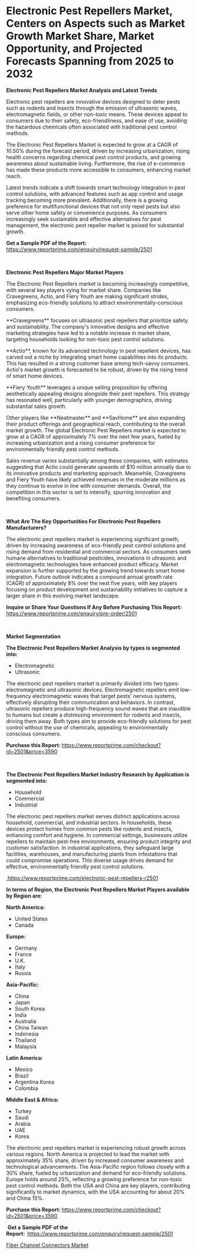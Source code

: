 <p><h1>Electronic Pest Repellers Market, Centers on Aspects such as Market Growth Market Share, Market Opportunity, and Projected Forecasts Spanning from 2025 to 2032</h1></p><p><strong>Electronic Pest Repellers Market Analysis and Latest Trends</strong></p>
<p><p>Electronic pest repellers are innovative devices designed to deter pests such as rodents and insects through the emission of ultrasonic waves, electromagnetic fields, or other non-toxic means. These devices appeal to consumers due to their safety, eco-friendliness, and ease of use, avoiding the hazardous chemicals often associated with traditional pest control methods. </p><p>The Electronic Pest Repellers Market is expected to grow at a CAGR of 10.50% during the forecast period, driven by increasing urbanization, rising health concerns regarding chemical pest control products, and growing awareness about sustainable living. Furthermore, the rise of e-commerce has made these products more accessible to consumers, enhancing market reach. </p><p>Latest trends indicate a shift towards smart technology integration in pest control solutions, with advanced features such as app control and usage tracking becoming more prevalent. Additionally, there is a growing preference for multifunctional devices that not only repel pests but also serve other home safety or convenience purposes. As consumers increasingly seek sustainable and effective alternatives for pest management, the electronic pest repeller market is poised for substantial growth.</p></p>
<p><strong>Get a Sample PDF of the Report:&nbsp;</strong> <a href="https://www.reportprime.com/enquiry/request-sample/2501?utm_campaign=3552&utm_medium=2&utm_source=Github&utm_content=ia&utm_term=18032025&utm_id=electronic-pest-repellers">https://www.reportprime.com/enquiry/request-sample/2501</a></p>
<p>&nbsp;</p>
<p><strong>Electronic Pest Repellers Major Market Players</strong></p>
<p><p>The Electronic Pest Repellers market is becoming increasingly competitive, with several key players vying for market share. Companies like Cravegreens, Actio, and Fiery Youth are making significant strides, emphasizing eco-friendly solutions to attract environmentally-conscious consumers.</p><p>**Cravegreens** focuses on ultrasonic pest repellers that prioritize safety and sustainability. The company's innovative designs and effective marketing strategies have led to a notable increase in market share, targeting households looking for non-toxic pest control solutions.</p><p>**Actio**, known for its advanced technology in pest repellent devices, has carved out a niche by integrating smart home capabilities into its products. This has resulted in a strong customer base among tech-savvy consumers. Actio's market growth is forecasted to be robust, driven by the rising trend of smart home devices.</p><p>**Fiery Youth** leverages a unique selling proposition by offering aesthetically appealing designs alongside their pest repellers. This strategy has resonated well, particularly with younger demographics, driving substantial sales growth.</p><p>Other players like **Neatmaster** and **SavHome** are also expanding their product offerings and geographical reach, contributing to the overall market growth. The global Electronic Pest Repellers market is expected to grow at a CAGR of approximately 7% over the next few years, fueled by increasing urbanization and a rising consumer preference for environmentally friendly pest control methods.</p><p>Sales revenue varies substantially among these companies, with estimates suggesting that Actio could generate upwards of $10 million annually due to its innovative products and marketing approach. Meanwhile, Cravegreens and Fiery Youth have likely achieved revenues in the moderate millions as they continue to evolve in line with consumer demands. Overall, the competition in this sector is set to intensify, spurring innovation and benefiting consumers.</p></p>
<p>&nbsp;</p>
<p><strong>What Are The Key Opportunities For Electronic Pest Repellers Manufacturers?</strong></p>
<p><p>The electronic pest repellers market is experiencing significant growth, driven by increasing awareness of eco-friendly pest control solutions and rising demand from residential and commercial sectors. As consumers seek humane alternatives to traditional pesticides, innovations in ultrasonic and electromagnetic technologies have enhanced product efficacy. Market expansion is further supported by the growing trend towards smart home integration. Future outlook indicates a compound annual growth rate (CAGR) of approximately 8% over the next five years, with key players focusing on product development and sustainability initiatives to capture a larger share in this evolving market landscape.</p></p>
<p><strong>Inquire or Share Your Questions If Any Before Purchasing This Report:</strong> <a href="https://www.reportprime.com/enquiry/pre-order/2501?utm_campaign=3552&utm_medium=2&utm_source=Github&utm_content=ia&utm_term=18032025&utm_id=electronic-pest-repellers">https://www.reportprime.com/enquiry/pre-order/2501</a></p>
<p>&nbsp;</p>
<p><strong>Market Segmentation</strong></p>
<p><strong>The Electronic Pest Repellers Market Analysis by types is segmented into:</strong></p>
<p><ul><li>Electromagnetic</li><li>Ultrasonic</li></ul></p>
<p><p>The electronic pest repellers market is primarily divided into two types: electromagnetic and ultrasonic devices. Electromagnetic repellers emit low-frequency electromagnetic waves that target pests' nervous systems, effectively disrupting their communication and behaviors. In contrast, ultrasonic repellers produce high-frequency sound waves that are inaudible to humans but create a distressing environment for rodents and insects, driving them away. Both types aim to provide eco-friendly solutions for pest control without the use of chemicals, appealing to environmentally conscious consumers.</p></p>
<p><strong>Purchase this Report:&nbsp;</strong><a href="https://www.reportprime.com/checkout?id=2501&price=3590&utm_campaign=3552&utm_medium=2&utm_source=Github&utm_content=ia&utm_term=18032025&utm_id=electronic-pest-repellers">https://www.reportprime.com/checkout?id=2501&price=3590</a></p>
<p>&nbsp;</p>
<p><strong>The Electronic Pest Repellers Market Industry Research by Application is segmented into:</strong></p>
<p><ul><li>Household</li><li>Commercial</li><li>Industrial</li></ul></p>
<p><p>The electronic pest repellers market serves distinct applications across household, commercial, and industrial sectors. In households, these devices protect homes from common pests like rodents and insects, enhancing comfort and hygiene. In commercial settings, businesses utilize repellers to maintain pest-free environments, ensuring product integrity and customer satisfaction. In industrial applications, they safeguard large facilities, warehouses, and manufacturing plants from infestations that could compromise operations. This diverse usage drives demand for effective, environmentally friendly pest control solutions.</p></p>
<p><a href="https://www.reportprime.com/electronic-pest-repellers-r2501?utm_campaign=3552&utm_medium=2&utm_source=Github&utm_content=ia&utm_term=18032025&utm_id=electronic-pest-repellers">&nbsp;https://www.reportprime.com/electronic-pest-repellers-r2501</a></p>
<p><strong>In terms of Region, the Electronic Pest Repellers Market Players available by Region are:</strong></p>
<p>
    <p> <strong> North America: </strong>
        <ul>
            <li>United States</li>
            <li>Canada</li>
        </ul>
        </p> 
    <p> <strong> Europe: </strong>
        <ul>
            <li>Germany</li>
            <li>France</li>
            <li>U.K.</li>
            <li>Italy</li>
            <li>Russia</li>
        </ul>
        </p> 
    <p> <strong> Asia-Pacific: </strong>
        <ul>
            <li>China</li>
            <li>Japan</li>
            <li>South Korea</li>
            <li>India</li>
            <li>Australia</li>
            <li>China Taiwan</li>
            <li>Indonesia</li>
            <li>Thailand</li>
            <li>Malaysia</li>
        </ul>
        </p> 
    <p> <strong> Latin America: </strong>
        <ul>
            <li>Mexico</li>
            <li>Brazil</li>
            <li>Argentina Korea</li>
            <li>Colombia</li>
        </ul>
        </p> 
    <p> <strong> Middle East & Africa: </strong>
        <ul>
            <li>Turkey</li>
            <li>Saudi</li>
            <li>Arabia</li>
            <li>UAE</li>
            <li>Korea</li>
        </ul>
    </p>
    </p>
<p><p>The electronic pest repellers market is experiencing robust growth across various regions. North America is projected to lead the market with approximately 35% share, driven by increased consumer awareness and technological advancements. The Asia-Pacific region follows closely with a 30% share, fueled by urbanization and demand for eco-friendly solutions. Europe holds around 25%, reflecting a growing preference for non-toxic pest control methods. Both the USA and China are key players, contributing significantly to market dynamics, with the USA accounting for about 20% and China 15%.</p></p>
<p><strong>Purchase this Report: </strong><a href="https://www.reportprime.com/checkout?id=2501&price=3590&utm_campaign=3552&utm_medium=2&utm_source=Github&utm_content=ia&utm_term=18032025&utm_id=electronic-pest-repellers">https://www.reportprime.com/checkout?id=2501&price=3590</a></p>
<p>&nbsp;<strong>Get a Sample PDF of the Report:&nbsp;&nbsp;</strong><a href="https://www.reportprime.com/enquiry/request-sample/2501?utm_campaign=3552&utm_medium=2&utm_source=Github&utm_content=ia&utm_term=18032025&utm_id=electronic-pest-repellers">https://www.reportprime.com/enquiry/request-sample/2501</a></p>
<p><strong></strong></p>
<p><p><a href="https://github.com/budenhanelfc/Market-Research-Report-List-1/blob/main/fiber-channel-connectors-market.md?utm_campaign=3552&utm_medium=2&utm_source=Github&utm_content=ia&utm_term=18032025&utm_id=electronic-pest-repellers">Fiber Channel Connectors Market</a></p></p>